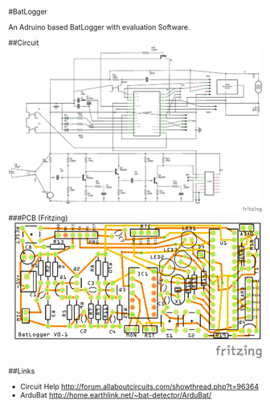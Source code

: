 #BatLogger

An Adruino based BatLogger with evaluation Software.

##Circuit
![Current Circuit](https://raw.githubusercontent.com/mjeanrichard/BatLogger/master/doc/circuit.png)
###PCB (Fritzing)
![Current PCB Layout](https://raw.githubusercontent.com/mjeanrichard/BatLogger/master/doc/pcb.png)


##Links
* Circuit Help http://forum.allaboutcircuits.com/showthread.php?t=96364
* ArduBat http://home.earthlink.net/~bat-detector/ArduBat/
